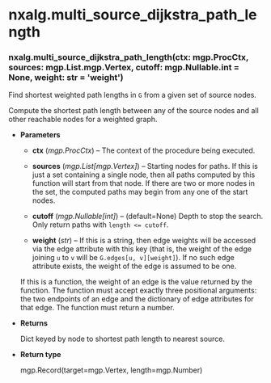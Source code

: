 # nxalg.multi_source_dijkstra_path_length


### nxalg.multi_source_dijkstra_path_length(ctx: mgp.ProcCtx, sources: mgp.List.mgp.Vertex, cutoff: mgp.Nullable.int = None, weight: str = 'weight')
Find shortest weighted path lengths in `G` from a given set of
source nodes.

Compute the shortest path length between any of the source nodes and
all other reachable nodes for a weighted graph.


* **Parameters**

    
    * **ctx** (*mgp.ProcCtx*) – The context of the procedure being executed.


    * **sources** (*mgp.List[mgp.Vertex]*) – Starting nodes for paths. If this is just a set containing a
    single node, then all paths computed by this function will start
    from that node. If there are two or more nodes in the set, the
    computed paths may begin from any one of the start nodes.


    * **cutoff** (*mgp.Nullable[int]*) – (default=None)
    Depth to stop the search. Only return paths with `length <= cutoff`.


    * **weight** (*str*) – If this is a string, then edge weights will be accessed via the
    edge attribute with this key (that is, the weight of the edge
    joining `u` to `v` will be `G.edges[u, v][weight]`). If no
    such edge attribute exists, the weight of the edge is assumed to
    be one.

    If this is a function, the weight of an edge is the value
    returned by the function. The function must accept exactly three
    positional arguments: the two endpoints of an edge and the
    dictionary of edge attributes for that edge. The function must
    return a number.




* **Returns**

    Dict keyed by node to shortest path length to nearest source.



* **Return type**

    mgp.Record(target=mgp.Vertex, length=mgp.Number)
